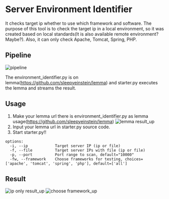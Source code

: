 # Server Environment Identifier
It checks target ip whether to use which framework and software. The purpose of this tool is to check the target ip in a local environment, so it was created based on local standards(It is also available remote environment? Maybe?). Also, it can only check Apache, Tomcat, Spring, PHP. 


## Pipeline
![pipeline](https://github.com/user-attachments/assets/a8156dd4-0c91-42df-8125-584e1f7ebea8)


The environment_identifier.py is on lemma(https://github.com/sleepyeinstein/lemma) and starter.py executes the lemma and streams the result.

## Usage
1. Make your lemma url there is environment_identifier.py as lemma usage(https://github.com/sleepyeinstein/lemma)
![lemma result_up](https://github.com/user-attachments/assets/ec6631b4-cfa6-4202-acb7-001fea61ae21)
2. Input your lemma url in starter.py source code.
3. Start starter.py!!

```
options:
  -i, --ip            Target server IP (ip or file)
  -f, --file          Target server IPs with file (ip or file)
  -p, --port          Port range to scan, default="10000"
  -fw, --framework    Choose frameworks for testing, choices=['apache', 'tomcat', 'spring', 'php'], default=['all']
  ```

## Result
![ip only result_up](https://github.com/user-attachments/assets/40d998eb-fd5d-4678-a4ea-34f0174ba77c)
![choose framework_up](https://github.com/user-attachments/assets/8ddc8b28-ac5d-4c32-a4f4-d199224bf25d)





